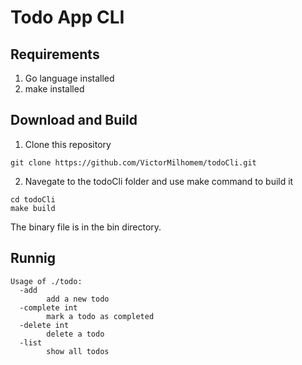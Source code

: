 # Todo App CLI

## Requirements

1) Go language installed
2) make installed

## Download and Build

1) Clone this repository
```
git clone https://github.com/VictorMilhomem/todoCli.git

```

2) Navegate to the todoCli folder and use make command to build it

```
cd todoCli
make build

```

The binary file is in the bin directory.

## Runnig

```
Usage of ./todo:
  -add
    	add a new todo
  -complete int
    	mark a todo as completed
  -delete int
    	delete a todo
  -list
    	show all todos
```

